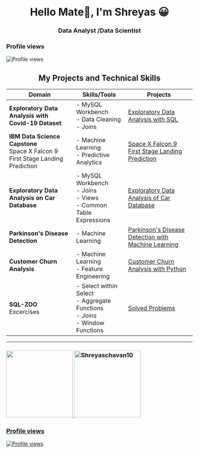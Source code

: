 
  <h1 align="center">Hello Mate🤝, I'm Shreyas 😀</h1>
  <h3 align="center">Data Analyst /Data Scientist</h3>

### Profile views
![Profile views](https://komarev.com/ghpvc/?username=Shreyaschavan10&label=Profile%20views&color=0e75b6&style=flat)

<h2 align="center"> My Projects and Technical Skills</h2>

| **Domain**                                                                       | **Skills/Tools**                                                                                              | **Projects**        |
|-------------------                                                               |------------------------                                                                                       |-------------------- |  
| **Exploratory Data Analysis with Covid-19 Dataset**                              | - MySQL Workbench <br> - Data Cleaning <br>- Joins                                                            |[Exploratory Data Analysis with SQL](https://github.com/Shreyaschavan10/Exploratory-Data-Analysis-with-Covid-19-Dataset)               |
|**IBM Data Science Capstone** <br> Space X Falcon 9 First Stage Landing Prediction|- Machine Learning <br>- Predictive Analytics <br>                                                             |[Space X Falcon 9 First Stage Landing Prediction](https://github.com/Shreyaschavan10/IBM-Data-Science-Captstone-Project)                    |
|**Exploratory Data Analysis on Car Database**                                     |- MySQL Workbench <br>  - Joins <br>- Views <br> - Common Table Expressions                                    |[Exploratory Data Analysis of Car Database](https://github.com/Shreyaschavan10/Analyze-Data-in-a-Model-Car-Database-with-MySQL-Workbench)
|**Parkinson's Disease Detection**                                                 |- Machine Learning                                                                                             |[Parkinson's Disease Detection with Machine Learning](https://github.com/Shreyaschavan10/Parkinson-s-Disease-Detection-with-Machine-Learning)                    |
|**Customer Churn Analysis**                                                       | - Machine Learning <br> - Feature Engineering                                                                 |[Customer Churn Analysis with Python](https://github.com/Shreyaschavan10/Customer-Churn-Analysis)|
|**SQL-ZOO** <br> Excercises                                                                      |- Select within Select <br> - Aggregate Functions<br> - Joins <br> - Window Functions           |[Solved Problems](https://github.com/Shreyaschavan10/SQL_Zoo)

---



<h3 align="left">
<a href="https://github.com/Shreyaschavan10">
  <img height="180em" src="https://github-readme-stats-eight-theta.vercel.app/api?username=Shreyaschavan10&show_icons=true&theme=algolia&include_all_commits=true&count_private=true"/>
  <img height="180cm" src="https://github-readme-streak-stats.herokuapp.com/?user=Shreyaschavan10&" alt="Shreyaschavan10"
</a>
</h3>







### Profile views
![Profile views](https://komarev.com/ghpvc/?username=Shreyaschavan10&label=Profile%20views&color=0e75b6&style=flat)
